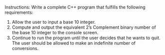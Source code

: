 Instructions: Write a complete C++ program that fulfills the following requirements:
1. Allow the user to input a base 10 integer.
2. Compute and output the equivalent 2’s Complement binary number of the base
10 integer to the console screen.
3. Continue to run the program until the user decides that he wants to quit. The
user should be allowed to make an indefinite number of conversions.
